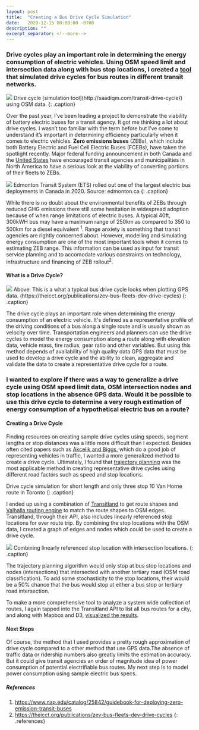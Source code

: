```yaml
---
layout: post
title:  "Creating a Bus Drive Cycle Simulation"
date:   2020-12-15 00:00:00 -0700
description: ""
excerpt_separator: <!--more-->
---
```


### Drive cycles play an important role in determining the energy consumption of electric vehicles. Using OSM speed limit and intersection data along with bus stop locations, I created a [tool](http://saadiqm.com/transit-drive-cycle/) that simulated drive cycles for bus routes in different transit networks. 

<!--more-->

<style>
.caption {
  font-size: 13px;
  font-style: italic;
  margin-top:0px;
  text-align: left;
}

.references {
  font-size: 12px;
}


</style>

<img src="{{site.baseurl}}/assets/img/drive_cycle_screen.gif">
Drive cycle [simulation tool](http://saadiqm.com/transit-drive-cycle/) using OSM data.
{: .caption}

Over the past year, I’ve been leading a project to demonstrate the viability of battery electric buses for a transit agency. It got me thinking a lot about drive cycles. I wasn’t too familiar with the term before but I’ve come to understand it’s important in determining efficiency particularly when it comes to electric vehicles. **Zero emissions buses** (ZEBs), which include both Battery Electric and Fuel Cell Electric Buses (FCEBs), have taken the spotlight recently. Major federal funding announcement in both Canada and the [United States](https://www.transit.dot.gov/about/news/us-department-transportation-announces-130-million-grants-nationwide-projects-expand#:~:text=WASHINGTON%20%E2%80%93%20The%20U.S.%20Department%20of,purchase%20or%20lease%20of%20zero%2D) have encouraged transit agencies and municipalities in North America to have a serious look at the viability of converting portions of their fleets to ZEBs. 

<img src="{{site.baseurl}}/assets/img/edmonton_bus.jpg">
Edmonton Transit System (ETS) rolled out one of the largest electric bus deployments in Canada in 2020. Source: edmonton.ca
{: .caption}

While there is no doubt about the environmental benefits of ZEBs through reduced GHG emissions there still some hesitation in widespread adoption because of when range limitations of electric buses. A typical 40ft, 300kWH bus may have a maximum range of 250km as compared to 350 to 500km for a diesel equivalent <sup>1</sup>. Range anxiety is something that transit agencies are rightly concerned about. However, modelling and simulating energy consumption are one of the most important tools when it comes to estimating ZEB range. This information can be used as input for transit service planning and to accomodate various constraints on technology, infrastructure and financing of ZEB rollout<sup>2</sup>.  



#### What is a Drive Cycle?

<img src="{{site.baseurl}}/assets/img/banglore_drive_cycle.png">
Above: This is a what a typical bus drive cycle looks when plotting GPS data. (https://theicct.org/publications/zev-bus-fleets-dev-drive-cycles)
{: .caption}

The drive cycle plays an important role when determining the energy consumption of an electric vehicle. It's defined as a representative profile of the driving conditions of a bus along a single route and is usually shown as velocity over time. Transportation engineers and planners can use the drive cycles to model the energy consumption along a route along with elevation data, vehicle mass, tire radius, gear ratio and other variables. But using this method depends of availability of high quality data GPS data that must be used to develop a drive cycle and the ability to clean, aggregate and validate the data to create a representative drive cycle for a route.

### I wanted to explore if there was a way to generalize a drive cycle using OSM speed limit data, OSM intersection nodes and stop locations in the absence GPS data. Would it be possible to use this drive cycle to determine a very rough estimation of energy consumption of a hypothetical electric bus on a route? 

#### Creating a Drive Cycle

Finding resources on creating sample drive cycles using speeds, segment lengths or stop distances was a little more difficult than I expected. Besides often cited papers such as [Akcelik and Biggs](https://www.jstor.org/stable/25768250?seq=1#metadata_info_tab_contents), which do a good job of representing vehicles in traffic, I wanted a more generalized method to create a drive cycle. Ultimately, I found that [trajectory planning](https://en.wikibooks.org/wiki/Robotics/Navigation/Trajectory_Planning#:~:text=Trajectory%20planning%20is%20sometimes%20referred,velocity%2C%20time%2C%20and%20kinematics) was the most applicable method in creating representative drive cycles using different road factors such as speed and stop locations.

<div id="container" class="svg-container"></div>
Drive cycle simulation for short length and only three stop 10 Van Horne route in Toronto
{: .caption}

I ended up using a combination of [Transitland](https://www.transit.land/) to get route shapes and [Valhalla routing engine](https://github.com/valhalla/valhalla) to match the route shapes to OSM edges. Transitland, through their API, also includes linearly referenced stop locations for ever route trip. By combining the stop locations with the OSM data, I created a graph of edges and nodes which could be used to create a drive cycle. 

<img src="{{site.baseurl}}/assets/img/Drive_Cycle.png">
Combining linearly referenced stop location with intersection locations.
{: .caption}

The trajectory planning algorithm would only stop at bus stop locations and nodes (intersections) that intersected with another tertiary road (OSM road classification). To add some stochasticity to the stop locations, their would be a 50% chance that the bus would stop at either a bus stop or tertiary road intersection. 

To make a more comprehensive tool to analyze a system wide collection of routes, I again tapped into the Transitland API to list all bus routes for a city, and along with Mapbox and D3, [visualized the results](http://saadiqm.com/transit-drive-cycle/). 

#### Next Steps

Of course, the method that I used provides a pretty rough approximation of drive cycle compared to a other method that use GPS data.The absence of traffic data or ridership numbers also greatly limits the estimation accuracy. But it could give transit agencies an order of magnitude idea of power consumption of potential electrifiable bus routes. My next step is to model power consumption using sample electric bus specs. 


##### References
1.	https://www.nap.edu/catalog/25842/guidebook-for-deploying-zero-emission-transit-buses
2.	https://theicct.org/publications/zev-bus-fleets-dev-drive-cycles
{: .references}






<script src="https://d3js.org/d3.v6.min.js"></script>
<script src="{{site.url}}/assets/js/2020_12_15_drivecycle.js"></script>


